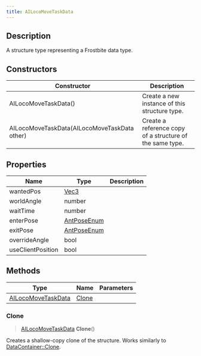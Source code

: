 ```yaml
---
title: AILocoMoveTaskData
---
```

## Description

A structure type representing a Frostbite data type.

## Constructors

| Constructor                                  | Description                                              |
| -------------------------------------------- | -------------------------------------------------------- |
| AILocoMoveTaskData()                         | Create a new instance of this structure type.            |
| AILocoMoveTaskData(AILocoMoveTaskData other) | Create a reference copy of a structure of the same type. |

## Properties

| Name              | Type                              | Description |
| ----------------- | --------------------------------- | ----------- |
| wantedPos         | [Vec3](/vext/ref/shared/class/Vec3) |             |
| worldAngle        | number                            |             |
| waitTime          | number                            |             |
| enterPose         | [AntPoseEnum](AntPoseEnum)        |             |
| exitPose          | [AntPoseEnum](AntPoseEnum)        |             |
| overrideAngle     | bool                              |             |
| useClientPosition | bool                              |             |

## Methods

| Type                                     | Name            | Parameters |
| ---------------------------------------- | --------------- | ---------- |
| [AILocoMoveTaskData](AILocoMoveTaskData) | [Clone](#clone) |            |

### Clone

> [AILocoMoveTaskData](AILocoMoveTaskData) **Clone**()

Creates a shallow-copy clone of the structure. Works similarly to [DataContainer::Clone](/vext/ref/shared/class/datacontainer#clone).
